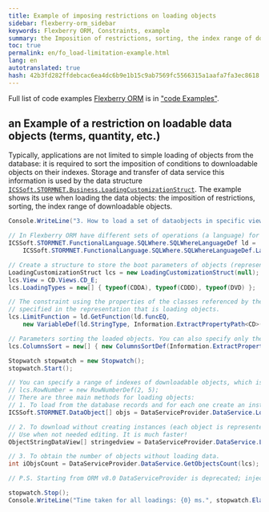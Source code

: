 ```yaml
--- 
title: Example of imposing restrictions on loading objects 
sidebar: flexberry-orm_sidebar 
keywords: Flexberry ORM, Constraints, example 
summary: the Imposition of restrictions, sorting, the index range of downloadable objects 
toc: true 
permalink: en/fo_load-limitation-example.html 
lang: en 
autotranslated: true 
hash: 42b3fd282ffdebcac6ea4dc6b9e1b15c9ab7569fc5566315a1aafa7fa3ec8618 
--- 
```


Full list of code examples [Flexberry ORM](fo_flexberry-orm.html) is in ["code Examples"](fo_code-samples.html). 

## an Example of a restriction on loadable data objects (terms, quantity, etc.) 

Typically, applications are not limited to simple loading of objects from the database: it is required to sort the imposition of conditions to downloadable objects on their indexes. 
Storage and transfer of data service this information is used by the data structure [`ICSSoft.STORMNET.Business.LoadingCustomizationStruct`](fo_loading-customization-struct.html). 
The example shows its use when loading the data objects: the imposition of restrictions, sorting, the index range of downloadable objects. 

```csharp
Console.WriteLine("3. How to load a set of dataobjects in specific view, the limitation, quantity, etc..");

// In Flexberry ORM have different sets of operations (a language) for defining constraints. The easiest SQLWhereLanguageDef. 
ICSSoft.STORMNET.FunctionalLanguage.SQLWhere.SQLWhereLanguageDef ld =
    ICSSoft.STORMNET.FunctionalLanguage.SQLWhere.SQLWhereLanguageDef.LanguageDef;

// Create a structure to store the boot parameters of objects (representation, data types, etc.). 
LoadingCustomizationStruct lcs = new LoadingCustomizationStruct(null);
lcs.View = CD.Views.CD_E;
lcs.LoadingTypes = new[] { typeof(CDDA), typeof(CDDD), typeof(DVD) };

// The constraint using the properties of the classes referenced by the class CS. Can be used those properties 
// specified in the representation that is loading objects. 
lcs.LimitFunction = ld.GetFunction(ld.funcEQ,
    new VariableDef(ld.StringType, Information.ExtractPropertyPath<CD>(c => c.Publisher.Country.Name)), "USA");

// Parameters sorting the loaded objects. You can also specify only the properties that are in view. 
lcs.ColumnsSort = new[] { new ColumnsSortDef(Information.ExtractPropertyName<CD>(c => c.Name), ICSSoft.STORMNET.Business.SortOrder.Asc) };

Stopwatch stopwatch = new Stopwatch();
stopwatch.Start();

// You can specify a range of indexes of downloadable objects, which is useful, e.g., for pagination. 
// lcs.RowNumber = new RowNumberDef(2, 5); 
// There are three main methods for loading objects: 
// 1. To load from the database records and for each one create an instance of the data object. 
ICSSoft.STORMNET.DataObject[] objs = DataServiceProvider.DataService.LoadObjects(lcs);

// 2. To download without creating instances (each object is represented as a string of property values delimited). 
// Use when not needed editing. It is much faster! 
ObjectStringDataView[] stringedview = DataServiceProvider.DataService.LoadStringedObjectView(';', lcs);

// 3. To obtain the number of objects without loading data. 
int iObjsCount = DataServiceProvider.DataService.GetObjectsCount(lcs);

// P.S. Starting from ORM v8.0 DataServiceProvider is deprecated; inject IDataService instead

stopwatch.Stop();
Console.WriteLine("Time taken for all loadings: {0} ms.", stopwatch.ElapsedMilliseconds);
``` 



